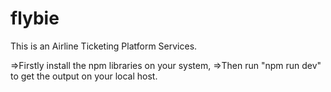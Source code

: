 # flybie
This is an Airline Ticketing Platform Services.


=>Firstly install the npm libraries on your system,
=>Then run "npm run dev" to get the output on your local host.
